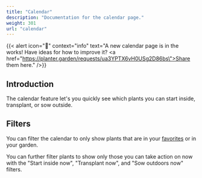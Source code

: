 ```yaml
---
title: "Calendar"
description: "Documentation for the calendar page."
weight: 301
url: "calendar"
---
```


{{< alert icon="📆️" context="info" text="A new calendar page is in the works! Have ideas for how to improve it? <a href=\"https://planter.garden/requests/ua3YPTX6vH0USg2D86bs\">Share them here</a>." />}}

## Introduction
The calendar feature let's you quickly see which plants you can start inside, transplant, or sow outside.


## Filters
You can filter the calendar to only show plants that are in your <a href="https://info.planter.garden/plants#marking-a-plant-as-a-favorite">favorites</a> or in your garden.

You can further filter plants to show only those you can take action on now with the "Start inside now", "Transplant now", and "Sow outdoors now" filters.
